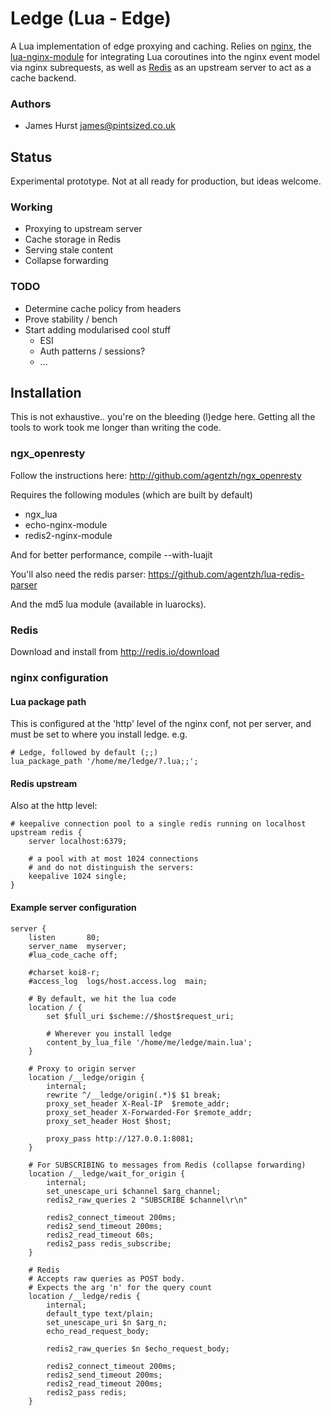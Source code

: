 # Ledge (Lua - Edge)

A Lua implementation of edge proxying and caching. Relies on [nginx](http://nginx.net), the [lua-nginx-module](https://github.com/chaoslawful/lua-nginx-module) for integrating Lua coroutines into the nginx event model via nginx subrequests, as well as [Redis](http://redis.io) as an upstream server to act as a cache backend.

### Authors

* James Hurst <james@pintsized.co.uk>

## Status

Experimental prototype. Not at all ready for production, but ideas welcome.

### Working

* Proxying to upstream server
* Cache storage in Redis
* Serving stale content
* Collapse forwarding

### TODO

* Determine cache policy from headers
* Prove stability / bench
* Start adding modularised cool stuff
	* ESI
	* Auth patterns / sessions?
	* ...

## Installation

This is not exhaustive.. you're on the bleeding (l)edge here. Getting all the tools to work took me longer than writing the code.  

### ngx_openresty

Follow the instructions here: http://github.com/agentzh/ngx_openresty

Requires the following modules (which are built by default)

* ngx_lua
* echo-nginx-module
* redis2-nginx-module

And for better performance, compile --with-luajit

You'll also need the redis parser: https://github.com/agentzh/lua-redis-parser

And the md5 lua module (available in luarocks).

### Redis

Download and install from http://redis.io/download

### nginx configuration

#### Lua package path

This is configured at the 'http' level of the nginx conf, not per server, and must be set to where you install ledge. e.g.

	# Ledge, followed by default (;;)
	lua_package_path '/home/me/ledge/?.lua;;';

#### Redis upstream

Also at the http level:

	# keepalive connection pool to a single redis running on localhost
	upstream redis {   
		server localhost:6379;
		
    	# a pool with at most 1024 connections
    	# and do not distinguish the servers:
		keepalive 1024 single;
	}
	
#### Example server configuration

	server {
	    listen       80;
	    server_name  myserver;
	    #lua_code_cache off;
		
	    #charset koi8-r;
	    #access_log  logs/host.access.log  main;
		
		# By default, we hit the lua code
		location / {
	        set $full_uri $scheme://$host$request_uri;
			
			# Wherever you install ledge
			content_by_lua_file '/home/me/ledge/main.lua';
		}
		
		# Proxy to origin server
		location /__ledge/origin {
			internal;
			rewrite ^/__ledge/origin(.*)$ $1 break;
			proxy_set_header X-Real-IP  $remote_addr;
			proxy_set_header X-Forwarded-For $remote_addr;
			proxy_set_header Host $host;
			
			proxy_pass http://127.0.0.1:8081;
		}
		
		# For SUBSCRIBING to messages from Redis (collapse forwarding)
		location /__ledge/wait_for_origin {
          	internal;
          	set_unescape_uri $channel $arg_channel;
        	redis2_raw_queries 2 "SUBSCRIBE $channel\r\n"
			
       		redis2_connect_timeout 200ms;
       		redis2_send_timeout 200ms;
           	redis2_read_timeout 60s;
      		redis2_pass redis_subscribe;
		}
		
	    # Redis
	    # Accepts raw queries as POST body.
		# Expects the arg 'n' for the query count
	    location /__ledge/redis {
	        internal;
	        default_type text/plain;
	    	set_unescape_uri $n $arg_n;
	        echo_read_request_body;
	
	        redis2_raw_queries $n $echo_request_body;
	
			redis2_connect_timeout 200ms;
			redis2_send_timeout 200ms;
			redis2_read_timeout 200ms;
			redis2_pass redis;
	    }

